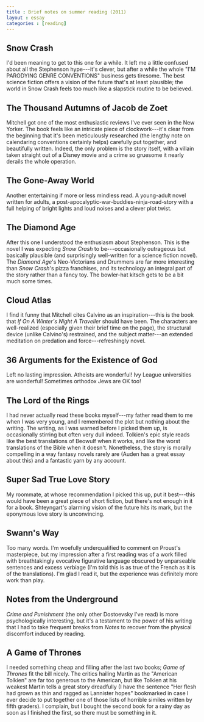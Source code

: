 ```yaml
---
title : Brief notes on summer reading (2011)
layout : essay
categories : [reading]
---
```


## Snow Crash
I'd been meaning to get to this one for a while. It left me a little confused
about all the Stephenson hype---it's clever, but after a while the whole "I'M
PARODYING GENRE CONVENTIONS" business gets tiresome. The best science fiction
offers a vision of the future that's at least plausible; the world in Snow Crash
feels too much like a slapstick routine to be believed.

## The Thousand Autumns of Jacob de Zoet
Mitchell got one of the most enthusiastic reviews I've ever seen in the New
Yorker.  The book feels like an intricate piece of clockwork---it's clear from
the beginning that it's been meticulously researched (the lengthy note on
calendaring conventions certainly helps) carefully put together, and beautifully
written. Indeed, the only problem is the story itself, with a villain taken
straight out of a Disney movie and a crime so gruesome it nearly derails the
whole operation.

## The Gone-Away World
Another entertaining if more or less mindless read. A young-adult novel written
for adults, a post-apocalyptic-war-buddies-ninja-road-story with a full helping
of bright lights and loud noises and a clever plot twist.

## The Diamond Age
After this one I understood the enthusiasm about Stephenson. This is the novel I
was expecting _Snow Crash_ to be---occasionally outrageous but basically
plausible (and surprisingly well-written for a science fiction novel). The
_Diamond Age_'s Neo-Victorians and Drummers are far more interesting than _Snow
Crash_'s pizza franchises, and its technology an integral part of the story
rather than a fancy toy. The bowler-hat kitsch gets to be a bit much some times.

## Cloud Atlas
I find it funny that Mitchell cites Calvino as an inspiration---this is the book
that _If On A Winter's Night A Traveller_ should have been. The characters are
well-realized (especially given their brief time on the page), the structural
device (unlike Calvino's) restrained, and the subject matter---an extended
meditation on predation and force---refreshingly novel.

## 36 Arguments for the Existence of God
Left no lasting impression. Atheists are wonderful! Ivy League universities are
wonderful! Sometimes orthodox Jews are OK too!

## The Lord of the Rings
I had never actually read these books myself---my father read them to me when I
was very young, and I remembered the plot but nothing about the writing. The
writing, as I was warned before I picked them up, is occasionally stirring but
often very dull indeed. Tolkien's epic style reads like the best translations of
Beowulf when it works, and like the worst translations of the Bible when it
doesn't. Nonetheless, the story is morally compelling in a way fantasy novels
rarely are (Auden has a great essay about this) and a fantastic yarn by any
account.

## Super Sad True Love Story
My roommate, at whose recommendation I picked this up, put it best---this would
have been a great piece of short fiction, but there's not enough in it for a
book. Shteyngart's alarming vision of the future hits its mark, but the
eponymous love story is unconvincing.

## Swann's Way
Too many words. I'm woefully underqualified to comment on Proust's masterpiece,
but my impression after a first reading was of a work filled with breathtakingly
evocative figurative language obscured by unparseable sentences and excess
verbiage (I'm told this is as true of the French as it is of the translations).
I'm glad I read it, but the experience was definitely more work than play.

## Notes from the Underground
_Crime and Punishment_ (the only other Dostoevsky I've read) is more
psychologically interesting, but it's a testament to the power of his writing
that I had to take frequent breaks from _Notes_ to recover from the physical
discomfort induced by reading.

## A Game of Thrones
I needed something cheap and filling after the last two books; _Game of Thrones_
fit the bill nicely. The critics hailing Martin as the "American Tolkien" are
far too generous to the American, but like Tolkien at his weakest Martin tells a
great story dreadfully (I have the sentence "Her flesh had grown as thin and
ragged as Lannister hopes" bookmarked in case I ever decide to put together one
of those lists of horrible similes written by fifth graders). I complain, but I
bought the second book for a rainy day as soon as I finished the first, so there
must be something in it.

